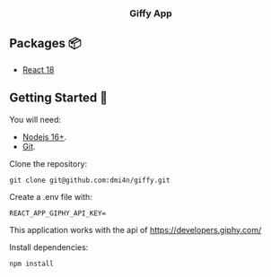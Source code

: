 <div align="center">
<p>
<h3><b>Giffy App</b></h3>
</p>
</div>

## Packages 📦

- [React 18](https://reactjs.org/)

## Getting Started 🔧

You will need:

- [Nodejs 16+](https://nodejs.org/).
- [Git](https://git-scm.com/).

Clone the repository:

```
git clone git@github.com:dmi4n/giffy.git
```

Create a .env file with:

```
REACT_APP_GIPHY_API_KEY=
```

This application works with the api of https://developers.giphy.com/

Install dependencies:

```
npm install
```
